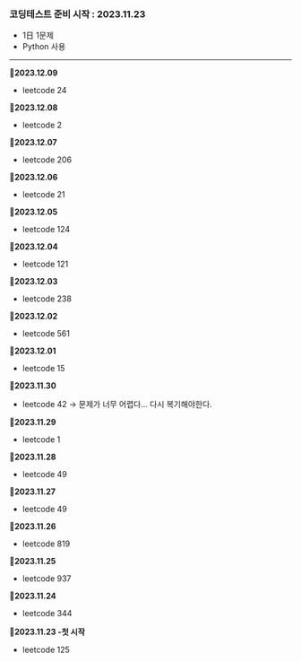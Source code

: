 ### 코딩테스트 준비 시작 : 2023.11.23
- 1日 1문제
- Python 사용

---
**📌2023.12.09**
- leetcode 24

**📌2023.12.08**
- leetcode 2

**📌2023.12.07**
- leetcode 206

**📌2023.12.06**
- leetcode 21

**📌2023.12.05**
- leetcode 124

**📌2023.12.04**
- leetcode 121

**📌2023.12.03**
- leetcode 238

**📌2023.12.02**
- leetcode 561

**📌2023.12.01**
- leetcode 15

**📌2023.11.30**
- leetcode 42 → 문제가 너무 어렵다... 다시 복기해야한다.

**📌2023.11.29**
- leetcode 1

**📌2023.11.28**
- leetcode 49

**📌2023.11.27**
- leetcode 49

**📌2023.11.26**
- leetcode 819

**📌2023.11.25**
- leetcode 937

**📌2023.11.24**
- leetcode 344

**📌2023.11.23 -첫 시작**
- leetcode 125
